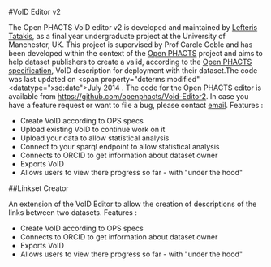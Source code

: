 #VoID Editor v2

The Open PHACTS VoID editor v2 is developed and maintained by <a href="http://ltatakis.com" target="_blank"
rel="dcterms:creator doap:maintainer">Lefteris Tatakis</a>, as a final year undergraduate project at the University of Manchester, UK.
This project is supervised by Prof Carole Goble and has been developed within the context of the <a href="http://www.openphacts.com/" target="_blank">Open PHACTS</a> 
project and aims to help dataset publishers to create a valid, according to the <a href="http://www.openphacts.org/specs/2013/WD-datadesc-20130912/"
target="_blank">Open PHACTS specification</a>, VoID description for deployment
with their dataset.The code was last updated on <span property="dcterms:modified"
<datatype="xsd:date">July 2014</datatype> </span>. The code for the Open PHACTS editor is available from <a href="https://github.com/openphacts/Void-Editor2" target="_blank">
https://github.com/openphacts/Void-Editor2</a>. In case you have a feature request or want to file a bug, please contact 
<a href="mailto:eleftherios.tatakis@student.manchester.com">email</a>.
Features :
- Create VoID according to OPS specs
- Upload existing VoID to continue work on it
- Upload your data to allow statistical analysis
- Connect to your sparql endpoint to allow statistical analysis
- Connects to ORCID to get information about dataset owner
- Exports VoID
- Allows users to view there progress so far - with "under the hood"
									
##Linkset Creator 

An extension of the VoID Editor to allow the creation of descriptions of the links between two datasets.
Features :
- Create VoID according to OPS specs
- Connects to ORCID to get information about dataset owner
- Exports VoID
- Allows users to view there progress so far - with "under the hood"
